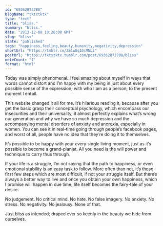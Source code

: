 ```yaml
---
id: "69362873708"
blogName: "tktxtktx"
type: "text"
title: "bliss."
summary: "bliss."
date: "2013-12-08 10:26:00 GMT"
slug: "bliss"
state: "published"
tags: "happiness,feeling,beauty,humanity,negativity,depression"
shortUrl: "https://tmblr.co/ZB1w8q10cMNLi"
postUrl: "https://tktxtktx.tumblr.com/post/69362873708/bliss"
noteCount: "1"
format: "html"
---
```


Today was simply phenomenal. I feel amazing about myself in ways that words cannot distort and I’m happy with my being in just about every possible sense of the expression; with who I am as a person, to the present moment I entail.

This website changed it all for me. It’s hilarious reading it, because after you get the basic grasp their conceptual psychology, which encompass our insecurities and their universality, it almost perfectly explains what’s wrong our generation and why we have so much depression and the accompanying mental disorders of anxiety and anorexia, especially in women. You can see it in real-time going through people’s facebook pages, and worst of all, people have no idea that they’re doing it to themselves.

It’s possible to be happy with your every single living moment, just as it’s possible to become a grand-pianist. All you need is the will power and technique to carry thus through.

If your life is a struggle, I’m not saying that the path to happiness, or even emotional stability is an easy task to follow. More often than not, it’s those first few steps which are most difficult, if not your struggle itself. But there’s always a better way to live and once you obtain your own happiness, which I promise will happen in due time, life itself becomes the fairy-tale of your desire. 

No judgement. No critical mind. No hate. No false imagery. No anxiety. No stress. No negativity. No jealousy. None of that.

Just bliss as intended; draped ever so keenly in the beauty we hide from ourselves.